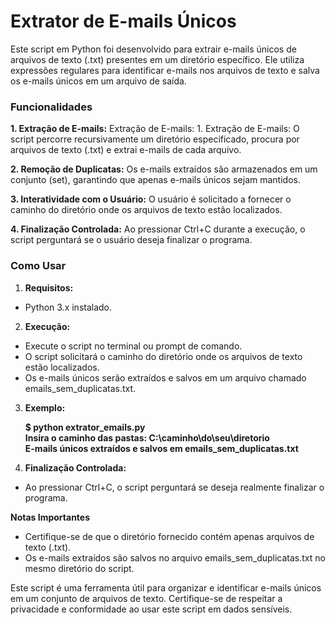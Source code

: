 #  **Extrator de E-mails Únicos**
Este script em Python foi desenvolvido para extrair e-mails únicos de arquivos de texto (.txt) presentes em um diretório específico. Ele utiliza expressões regulares para identificar e-mails nos arquivos de texto e salva os e-mails únicos em um arquivo de saída.

###  Funcionalidades

****1. Extração de E-mails:****  Extração de E-mails: 1. Extração de E-mails: O script percorre recursivamente um diretório especificado, procura por arquivos de texto (.txt) e extrai e-mails de cada arquivo.

****2. Remoção de Duplicatas:**** Os e-mails extraídos são armazenados em um conjunto (set), garantindo que apenas e-mails únicos sejam mantidos.

****3. Interatividade com o Usuário:**** O usuário é solicitado a fornecer o caminho do diretório onde os arquivos de texto estão localizados.

****4. Finalização Controlada:**** Ao pressionar Ctrl+C durante a execução, o script perguntará se o usuário deseja finalizar o programa.

### Como Usar

1. ****Requisitos:****

- Python 3.x instalado.

2.  ****Execução:****

- Execute o script no terminal ou prompt de comando.
- O script solicitará o caminho do diretório onde os arquivos de texto estão localizados.
- Os e-mails únicos serão extraídos e salvos em um arquivo chamado emails_sem_duplicatas.txt.

3. ****Exemplo:****

	****$ python extrator_emails.py****<br>
	****Insira o caminho das pastas: C:\caminho\do\seu\diretorio****<br>
	****E-mails únicos extraídos e salvos em emails_sem_duplicatas.txt****

4. ****Finalização Controlada:****

- Ao pressionar Ctrl+C, o script perguntará se deseja realmente finalizar o programa.

****Notas Importantes****

- Certifique-se de que o diretório fornecido contém apenas arquivos de texto (.txt).
- Os e-mails extraídos são salvos no arquivo emails_sem_duplicatas.txt no mesmo diretório do script.

Este script é uma ferramenta útil para organizar e identificar e-mails únicos em um conjunto de arquivos de texto. Certifique-se de respeitar a privacidade e conformidade ao usar este script em dados sensíveis.
